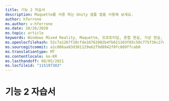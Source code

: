 ```yaml
---
title: 기능 2 자습서
description: Maquette를 사용 하는 Unity 샘플 앱을 사용해 보세요.
author: hferrone
ms.author: v-hferrone
ms.date: 10/26/2020
ms.topic: article
keywords: Windows Mixed Reality, Maquette, 프로토타입, 혼합 현실, 가상 현실, VR, MR, 피드백, 피드백 허브, 버그
ms.openlocfilehash: 52c7a1267f20cfde16762082b4fb621103f85c50c775f36c27db84e60a725048
ms.sourcegitcommit: a1c086aa83d381129e62f9d8942f0fc889ffcab0
ms.translationtype: MT
ms.contentlocale: ko-KR
ms.lasthandoff: 08/05/2021
ms.locfileid: "115197383"
---
```

# <a name="feature-2-tutorial"></a>기능 2 자습서

<!-- TODO(Harrison/Stefan): Need cool header image from tutorial -->

<!-- TODO(Stefan): Create tutorial content and screenshots -->
